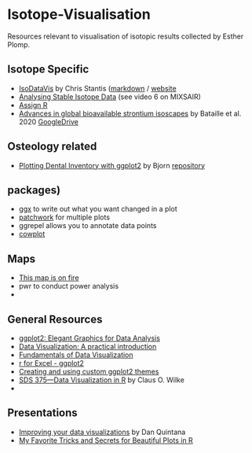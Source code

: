 # Isotope-Visualisation
Resources relevant to visualisation of isotopic results collected by Esther Plomp.


## Isotope Specific 

* [IsoDataVis](https://github.com/stantis/IsoDataVis) by Chris Stantis ([markdown](https://github.com/stantis/IsoDataVis/blob/master/DataVis.Rmd) / [website](https://stantis.github.io/IsoDataVis/)
* [Analysing Stable Isotope Data](https://sites.google.com/view/brianhayden/teaching/analyzing-stable-isotope-data) (see video 6 on MIXSAIR)
* [Assign R](https://spatial-lab.github.io/assignR/)
* [Advances in global bioavailable strontium isoscapes](https://doi.org/10.1016/j.palaeo.2020.109849) by Bataille et al. 2020 [GoogleDrive](https://drive.google.com/open?id=1g9rCGo3Kd3hz2o5JKkSbgNsGJclvsuQm)

## Osteology related
* [Plotting Dental Inventory with ggplot2](https://bjorn.rbind.io/post/dental-inv-plot/) by Bjorn [repository](https://github.com/bbartholdy/dental-inv-plot)

## packages)
* [ggx](https://github.com/brandmaier/ggx) to write out what you want changed in a plot
* [patchwork](https://gotellilab.github.io/GotelliLabMeetingHacks/NickGotelli/ggplotPatchwork.html) for multiple plots
* ggrepel allows you to annotate data points
* [cowplot](https://cran.r-project.org/web/packages/cowplot/vignettes/introduction.html) 

## Maps
* [This map is on fire](https://www.patrickbaylis.com/blog/2021-01-31-fire-maps/)
* pwr to conduct power analysis
* 

## General Resources

* [ggplot2: Elegant Graphics for Data Analysis](https://ggplot2-book.org/)
* [Data Visualization: A practical introduction](https://socviz.co/)
* [Fundamentals of Data Visualization](https://clauswilke.com/dataviz/)
* [r for Excel - ggplot2](https://rstudio-conf-2020.github.io/r-for-excel/ggplot2.html)
* [Creating and using custom ggplot2 themes](https://themockup.blog/posts/2020-12-26-creating-and-using-custom-ggplot2-themes/)
* [SDS 375—Data Visualization in R](https://wilkelab.org/SDS375/schedule.html) by Claus O. Wilke
* 

## Presentations
* [Improving your data visualizations](https://osf.io/nsbpx/) by Dan Quintana
* [My Favorite Tricks and Secrets for Beautiful Plots in R](https://github.com/Z3tt/OutlierConf2021)
